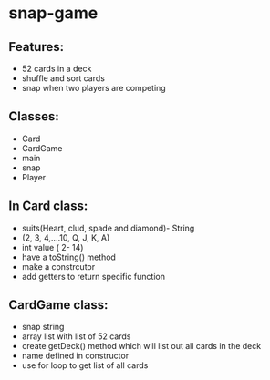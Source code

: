 # snap-game

## Features:

- 52 cards in a deck
- shuffle and sort cards
- snap when two players are competing

## Classes:
  - Card
  - CardGame
  - main
  - snap
  - Player

## In Card class:
- suits(Heart, clud, spade and diamond)- String
- (2, 3, 4,....10, Q, J, K, A)
- int value ( 2- 14)
- have a toString() method
- make a constrcutor
- add getters to return specific function

## CardGame class:
  - snap string
  - array list with list of 52 cards
  - create getDeck() method which will list out all cards in the deck
  - name defined in constructor
  - use for loop to get list of all cards


  
